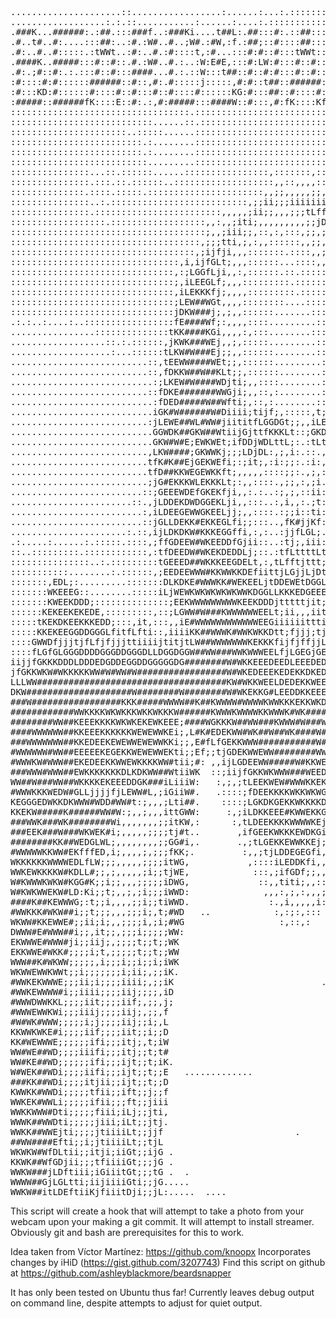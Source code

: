 <pre>
.....................::.................:......:...:.::::::::::::::::::::::::::::::::,ELWWKEDKWWKKEE
..................:.:.::...........:......:....:.::::::::::::::::::::::::::::::::::::EWKKDDKWWWKEDEE
.###K...######:.:##.:::###f..:###Ki....t##L:.##:::#:.::##::::###f::###W,::#####::###L:KDDKKEKKKKEDDD
.#..t#..#:....:::##:..:#.:W#..#..;W#.:#W,:f.:##;::#::::##::::#::##:#::;#i:#::::::#:,W#DWKKKEEEEEEDGD
.#:..#..#:::::.:tWWt..:#:..#.:#::::t,:#...:::#:#::#:::tWWt:::#:::#:#.:::#:#::::::#:::#:##KEDDGDGGDLG
.####K..#####:::#::#::.#.:W#..#.:..:W:E#E,:::#:LW:#:::#::#:::#::W#.#::;#i:#####::#:,W#::t#KLfLfLGLLL
.#:.;#::#:.:.:::#::#:::####...#.:.::W:::t##::#::#:#:::#::#:::###f::###W,::#::::::####:::::iGffLGLDGG
:#::::#:#::::::######::#::,#:.#:::::j:::::,#:#::t##::######::#:::::#:.::::#::::::#::;#:::::;ffLLEDjL
:#:::KD:#::::::#::::#::#:::#::#::::#::::::KG:#:::##::#::::#::#:::::#::::::#::::::#:::#::::::fLGGLGEE
:#####::######fK::::E::#:.:,#:#####:::####W::#:::,#:fK::::Kf:#:::::#::::::#####::#:::,#::::iDLfDELjj
::::::::::::::::::::::::::::::::::.::::::::::::::::::::::::::::::::::::::::::::::::::::::::#WEGKEEKW
:::::::::::::::::::::::::::......::.::::::::::::::::::::::::::::::::::::::::::::::::::::::LEGDK#WDDD
::::::::::::::::::::::..:::::......::::::::::::::::::::::::::::::::::::::::::::,jDKKKKKKKWWEW#KGLDGG
:::::::::::::::::::::::::.:........:::::::::::::::::::::::::::::::::::::::::;EKKKKKKWWWWW####KDfjjji
:::::::::::::::::::::::::.:........::::::::::::::::::::::::::::::::::::::::KKWWW#WWKKKKKWW###Efttiii
::::::::::::::::::::::::::.........:::::::::::::::::::::::::::::::::::::::####WKWWWWWKKKWW###Gftiii;
:::::::::::::::...::.::::::......::::::::::::::::,:::::::,::::::::::::::::KW#WKKKEEEEEKKKW###Djit;;;
:::::::::::::::.:::.::.::::::..:::::::::::::::::::,,::,,,,:::::::::::::::::#KKKKEEEEEEEKKKW##Efii;;;
::::::::::::::.::::.:::::.::::::::::::::::::::::,,;;,,,,,;;,;;,,,::::::::::fKKKKEEEEEEEKKKK##Efiii;,
:::::::::::::::..:.::::::::::::::::::::::::::,;;ii;;;iiiiiii;,;;,,:::::::::jKKKKEEEEEEEKKKKW#Kfiii;;
:::::::::::::::.::::::::::::::::::::::::,,,,,;ii;;,,,;;;tLffjtii,,,::::::::iKKKKEEEEEEEKKKKW#Kjji;;;
::::::::::::::::::.::::::::::::::::::,,:,,;iti;,,,,,,,,,;;jDGLLjt,,;,,::::,;KKKKKEEEEEEKKKKW#Wftit;;
:::::::::::::::::::::::::::::::::::::;,,;iii;;,::,:,:::,;;,;DDGfjf,,:,,:,,,,KKKKKKEEEEEKKKKW##Dttt;;
::::::::::::::::::::::::::::::::::::,;;;tti,;,:,,::::::,,;;,;LDDfGj,,,,,,,,:KKKKKKEEEEEKKKKW##Eti;;;
:::::::::::::::::::::::::::::::::::,;ijfji,,,:::::::.::::,,;;;DGGLft,,,,,,,:KKKKKKEEEEEEKKKW##Dttii;
::::::::::::::::::::::::::::::::,i,ijfGLt;,,,::::::...::::,,,;iELLGft,,,,,,:KKKKKEEEEEEEKKKW##Gjiii;
:::::::::::::::::::::::::::::::,:;LGGfLji,,:,::::::.::.:::::,,iLDLLLj,,,,,:,KKKKKEEEEEEEKKKW##Gji;;,
:::::::::::::::::::::::::::::::;,iLEEGLf;,,,:::::::::.::::::,,;iEGGGj,,::::,EKKKKEEEEEEEKKKW##Ejti;;
:::::::::::::::::::::::::::::::,iLEKKKfj;,,,,:::::::::.::::::,,ifGEDf,:,::::DKKKKKEEEEEEKKKWW#Ejti;;
:::::::::::::::::::::::::::::::;LEW##WGt,,,,::::::::....::::::,;iLEtt:::::::LKKKKEEEEEEKKKKWW#Ejti;;
:::::::::::::::::::::::::::::::jDKW###j;,;,,::::::.......:::::,;,LKj;,::::::tKKKKEEEEEEEKKKKW#Ejti;;
.:.:..:....:..:::::::::::::::::fE####Wf;:,,,,::::.........::::,;,fKEj,::::::;KKKKEEEEEEEKKKKW#Kfii;i
................::::::::::::::tKK####KGi,,,,:,:::........:::::,,;jWKLt:::::::KKKKEEEEEEEEKKKW##Dtiii
..................::.:.::::::,jKWK###WEj,,;,:::::.........::::,,ij#EG:::::::.KKKKEEEEEEEEKKKW##Ktii;
...................:...::::::tLKW#W###Ej;;,,::::::........:::::,ij#WKi::.....KKKKEEEEEEEEKKKW##Dtfti
..........................::,tEEWW####WEt;;,::::::.........::::,iG#WEG,......KKKKKEEEEEEEKKKW##ftDti
..........................::,fDKKW##W##KLt;;,::::::........::,,,tE#WEf#......KKKKEEEEEEEEKKKW##ijDLj
...........................:;LKEW#W####WDjti;,,::::........::,,;tKWWffL......KKKKEEEEEEEEKKKW##,fDGt
..........................::fDKE#######WWGji;,,::,:........::::;fK##WEf......DKKKEEEEEEEEKKKW##.WGfL
...........................:fDED#####W##Wfti;,::,:........:::;;tfD##KEE......LKKKKEEEEEEEKKKK##;#Ljt
...........................iGK#W######W#Diiii;tijf;,:::::,t;jjiiLf#W#WL:.....tKKKEEEEEEEEKKKKW#tKfjt
..........................:jLEWE##WL#WW#jiititfLGGDGt;;,,iLEKKDGEfWKKKi,.....;KKKEEEEEEEEEKKKW#L#Ljj
...........................GGWDK##GKW##WtiijGjttfKKKLt::;GKDDDiEGjKGWK.:.....:KKKEEEEEEEEKKKKW#EKjtt
...........................GKW#W#E;EWKWEt;ifDDjWDLttL;:.:tLtGG;DtjWDEWj.......KKKKKEEEEEEKKKKW##Gfji
..........................,LKW####;GKWWKj;;;LDjDL:,;,i:.::.,:,,L;tKEDGG.......KKKKEEEEEEEEKKKW##tGji
..........................tfK#K##EjGEKWEfi;:;it;,:i:;;:.:i:,,,;i,jDGGGW.......KKKKEEEEEEEEKKKW##:Dft
..........................tfD##KKWEGEWKKft;,,,,,::::;;:.,;,:::,;,jKEGK#:......KKKKEEEEEEEEKKKW##.LfL
..........................;jG#EKKKWLEKKKLt;:,,::::.,;;,:,;i.:,:,,jEEGKj;......KKKKKEEEEEEEKKKW##.DfG
.........................::;GEEEWDEfGKEKfji,,:.:..:;,;,::ii::::,;jKEDW:j......KKKKKEEEEEEEKKKW##.GfD
.......................::.,jLDDEKDWDGGEKLji,,:::..:,i,,:.;t::::,;jKEDG;D......KKKKEEEEEEEEKKKWW#,DLG
.........................:,iLDEEGEWWGKEELjj;,,::::.:;;i::ti:::::ifEKGtGff.....DKKKEEEEEEEEKKKWW#tDLL
.........................::jGLLDEKK#EKKEGLfi;;:::..,fK#jjKf::::,ifEEffEi......LKKKKEEEEEEEKKKWW#LLLL
......................:.::,ijLDKDKW#KKKEGGffi,:,:..:jjfLGL;.:::;jGDEf,ii......jKKKKEEEEEEEKKKKW#KjGf
.:.....:......:.:::::.::::,;ffGDEEW#WKEEDDfGjii::..:tj;,iii:.:,;fDEWDG:.......iKKKKEEEEEEEKKKKW##;GE
::..:::::::::.::::::::::::,:tfDEEDW#WKEKDEDDLj;::.:tfLttttLt,:,iGDEEDL,:......;KKKKEEEEEEEKKKKW##DGf
:::::::::::::::..:.:::::::::tGEEED##WKKKEEGDELt,:,tLfftjttt;t,;fDKEKG;:::.....,KKKKEEEEEEEKKKKW#GDEK
:::::::::::........:.::::::,;EEDEEWWW#KKWWKKDEfiittjLGjjLjDtLijLDKKKDL:::::::::KKKKEEEEEEEKKKWW###WK
:::::::,EDL;:.........:::::::DLKDKE#WWWKK#WEKEELjtDDEWEtDGGLLjfLGDKKG;:::::::::KKKEEEEEEEEKKKWW##.WW
:::::::WKEEEG::........:::::iLjWEWKWKWKWKWKWWKDGGLLKKKEDGEEEEfDDKDKKD,,::::::::KKKKEEEEEEEEKKWW##WWW
:::::::KWEEKDDD;::::::::::::::;EEKWWWWWWWWWKEEKDDDjtttttjit;LLGDEKKKEt:::::::::KKKKEEEEEEEKKKW#KKEEE
::::::KEKEEKEKEDE,:::::::::,::;LGWW#W###KWWWWWWEELt;ii,,,iitfGKD#EKKDj:::::::::KKKKEEEEEEEKKKWDDDDGG
:::::tKEKDKEEKKKEDD;:::,it,:::,,iE#WWWWWWWWWWWWEEGiiiiiitttiGGKKKKWKGj,::::::::KKKKEEEEEEEEKKDGGGDLL
:::::KKEKEEGGDDGGGLfitfLfti::,iiiiKK##WWWK#WWKWKKDtt;fjjj;tjDEKDKWWWKt:::::::::KKKKEEEEEEEKKKGLLLDGD
::::GWWDfjjjtjfLfjfjjjttiiiijtitjtLW##WWWWWWWKEKKKfijfjffjjLGDEWWWW##D,::::::::KKKKEEEEEEEKKWKDDEEKW
::::fLGfGLGGGDDDDGGGDDGGGDLLDGGDGGW##WW###WWKWWWEELfjLGEGjGEDKKK####WWK,:::::::KKKKKEEEEEKKKW##WWWWW
iijjfGKKKDDDLDDDEDGDDEGGDDGGGGGDG########W#WKKEEEDEEDLEEEDEDGKWW##W#W##W:::,,i:KKKKKKKKKKEKWW##WWKKK
jfGKKWKW#WKKKKKWW#W#WW#W#################W#WKEDEEEKEDEKKDKEDGKWWW###W###W,,tLt,EKKKKEEEEKKKKWWDGDGGG
LLLWW####################################KW#WKKWEELDEDEKKWEEKKKW#########KijfjiKKEEEEEEKEEKEDEGGGffG
DKW####################W########W########W#WKEKKG#LEEDDKKEEEWEK##########WftGDjKKKKEEKEDEEEGDKGDDLff
###W#################KKK#####WWWW##K##KWWWW#WWWWKWWKKKEKKWKDWWK#W#########WEDKEKKKKKKEKEEEEGDWWGGDGL
############WWKKKKWKWKKKWKKWKKKW######KWWWKWWWWKKWWWK#WK################W######WWKEDDDEEEDfDEE#jfDGf
########WW##KEEEKKKKWKWKEKEWKEEE;####WGKKKW##WW###KWWW#W###W##KK######Li.#########WWKKKEEDKEEEWiLDGf
####WWWWWW##KKEEEKKKKKKWEWEWWKEi;,L#K#EDEKWW#WK##W##WK####W#WWKE#####j;,i,,K############WWKEDEEtLGff
###WWWWWWW##KKEDEEKEWEWWEWEWWKKi;;,E#fLfGEKKWWW###########W#WEGfK####,it;;,,,;#############WGDGtGGGG
#WWWWWW#WW##EEEEEKEGEKKWEWEWWEKti;;Ef;;tjGDEKWWEWW########WWEjitW####;ij;,,,,,,,,tG##########GDLGDDD
#WWWKW#WWW##EKEDEEKKWWEWKKKKWW#tii;#: ,,ijLGDEEWW#####W#KKWEG;,iW###tiit;,,,,,,,,,,,,,,f######EEjjtj
###WWW#WWW##EWKKKKKKKDLKDKWW##WtiiWK  ::;iijfGKKWKWWW###WEEDf::tK###;;;;;,,,,,,,,,,,,;,,,:#####LLjfD
WW##W###WW##WKKKKEKEEEDDGK###iLiiiW:   :,;,;tLEEKWEW#WWWKKEKE:,tW##Wii;,,,,,,,,,,,,,,,,,,,,L####GEEE
#WWWKKKWEDW#GLLjjjjfjLEWW#L,;iGiiW#.   .::::;fDEEKKKKWKKWKWGGi;jW##;i;j;;,,,,,,,,,,,,,,;,,,,:####KED
KEGGGEDWKKDKWWW#WDD#WW#t:;,,,;Lti##.    ::::;LGKDKGEKKWKKKKDf,,fW##;,;,;,,,,,,,,,,,,,,,,,,,,,f###EED
KKEKW#####K######WW#W:;,,;,,,ittGWW:     :,;iLDKKEEE#KWWEKKGi:,tE#E;;i,:,,,,,,,,,,,,,,,,,,,,,,L##itK
###WWK###WK########Wi,,,,,,,;;itKW,:      :,tLDEEKKKKWWWWKEj,::;W#t;;;,,,,,,,,,,,,,,,,,,,,,,,,,t#:,j
###EEK###W###WKWEK#i;,,,,,;;;;tj#t..       ,ifGEEKWKKKEWDKGi::.,##;;;,,,,,,,,,,,,,,,,,,,,,,,,,,,f:;;
########KK##WEDGLWL;,,,,,,,,;;GG#i,.       .,;tLGEKKEWWKKEj;:..;##,;;;,;,,,,,,,,,,,,,,,,;,,,,,,,,:;;
#WWWWWKKWW#EKfffED,i;,,,,;,;;;fKK;.         :,,;tjLDDEGEGfi,:.:i##,;;;,;,,,,,,,,,,,,,,,,;,,,,,,,:,;;
WKKKKKKWWWWEDLfLW;;;,,,,,;;;;itWG,           ,::::iLEDDKfi,,:.:f##,;;:,;,,,,,,,,,,,,,,,,;;;,;;,,:,;;
WWKEWKKKKW#KDLL#;;,;,,,,,;i;;tjWE,            :::,;ifGDf;;,,,::fW#,,;,;;,,,,,,,,,,,,,,,,,;;,,;,:,;;;
W#KWWWKWKW#KGG#K;;i;;,,,;;;;;iDWG,             ::,,titi;,,::,::iK#,,,,;,,,,,,,,,,,,,,,,,;;;,,,,:,;;;
W#KWKWWEKW#LD:Ki;;t;,,;,;i;;;iWWD:              ,,,:,;,:,,,;,::  #,,,,;,,,,,,,,,,,,,,,,,;;;;,,,:,;;;
####K##KEWWWG;:t;;i,,,,;;i;;tiWWD.               :.,i,,,,,i::    #:,,,;;,,,,,,,,,,,,,,,,,;;;,;:;;;i;
#WWKKK#WKW##i;;t;;;,,,;;;i;,t;#WD   ..            :,:;:,:::      #,,,,;,,,,,,,,,,,,,,,,,,;;;;,,;;;;;
WKWW#KKEWWE#;;ii;i;,,;;;;i,;i;#WG                  :,::,:        K,,,,i,,,,,,,,,,,,,;,;,,;;;,;:;;;;;
DWWW#E#WWW##i;;,it;;,;;;i;;;;;WW:                                Gj,,,i,,,,,,,,,,,,,,,,,,;;;;,;;;;;;
EKWWWE#WWW#ji;;iij;,;;;;t;;t;;WK                                 iD,,,i,,,,,,,,,,,,;,;;,;;;;;,;;;;;;
EKKWWE#WKK#;;;;i;t,;;;;;t;;t;;WW                                 .K,,,i,,,,,,,,,,,;,,,,,;;;;,,;;;;;;
WWW##K#WKWW;;;;;,i;;;i;;i;;i;iWK                                  #,,,;,,,,,,,,,,,,,,,;,,;;;;;;;;;;;
WKWWEWWKWWt;;i;;;;;;;i;ii;,;;iK.                                  #,,;;,,,,,,,,,,,,,,;,,,;;;;;;;;;;;
#WWKEKWWWE;;;ii;i;;;;iiii;,;;iK                            .:,:   #,,;;,,,,,,,,,,,,,,,;;,;;;,;;;;;;;
#WWKEWWWW#i;;iiii;;;;iij;;;;,iD                                   #;,;;,,,,,,,,,,,,,,,,,;;;;;;;;;;;;
#WWWDWWKKL;;;;iit;;;;iif;,;;,j;                                   Kj,;;,,,,,,,,,,,,;,;;,;;;;;;i;;;;;
#WWWEWWKWi;;;iiij;;;;iij;,;;,f                                    fE,;;,,,,,,,,,,;;;,,,,;;;;;;;;;;;;
#W#WK#WWW;;;;;i;j;;;;iij;;i;,L                                    ;W,;;,,,,,,,,,,,,;;;,;;;;;;;;;i;;;
KKWWKWKE#i;;;;iif;;;;iit;;i;;D                                    .#,;;,,,,,,,,,,,,;;;,;;;;i;;;t;;;;
KK#WEWWWE;;;;;;ifi;;;itj;,t;iW                                     W;,;;,,,,,,,,,,,,;;;;;;;;;;tti;i;
WW#WE##WD;;;;iiifi;;;itj;;t;t#                                     #i,;;,,;;;,,;;,,;;;;;;;;;;;jj;ii;
WW#KE##WD;;;;;;ifi;;;ijt;;t;iK.                                    #L,i;,,,,,,;;,,;;;;;,;;;;;;tt;ii;
W#WEK##WDi;;;;iifi;;;ijt;;t;;E   .............                     WE,i;,,,,,,,,,;;;;;;;;;;;;iLiitii
###KK##WDi;;;;itjii;;ijt;;t;;D                                     DW,t;,,,,,,,,,,,;;,;,;;;;;;jiii;;
KWWKK#WWDi;;;;;tfii;;ift;;j;;f                                     tW;i;;;;,;;,,;;;;;;;;,;i;;;tiii;i
WWKEK#WWLi;;;;;ifii;;;ft;;jiii                                     ,#;i;;,;;;;;;;;;;;;;;;;;;;;i;;t;;
WWKKWWW#Dti;;;;;fiii;iLj;;jti,                                     .W;ti;;;;;;;;;;;;;;;;;;iiiiiiitii
WWWK##WWDti;;;;;jiii;iLt;;jtj.                                      Wt;i;;;;;;;;;;;;;;;;ii;ii;iiiiii
WWKK##WWEjti;;;;jtiiiiLt;;jjf                         .             Wf,i;;;;;;;;;;;;;;;;;;iiiiiiiiii
##WW####Efti;;i;jtiiiiLt;;tjL                                       #G,i;;;;;;;;;;;;;;;;iii;iiiitiii
WKWKW#WfDLtii;;itji;iiGt;;ijG .                                     #E,i;;;;;;;;;;;;;i;;;iii;ititiii
KKWK##WfGDjii;;;tfiiiiGt;;;jG .                                    .#E,t;;;;;;;;;;;;;;;iiiiiiitttiii
WWKW###jLDftiii;iGiiitGt;;;tG .  .                                 .#K,t;;;;;;;;i;;;;;;;iiiiiitttiii
WWWW##GjLGLtti;iijiiiiGti;;jG.....                                 .#W;t;;;;;;;;;i;;;;i;iiiiiittttii
WWKW##itLDEftiiKjfiiitDji;;jL:.....  ....                          .##;ji;;;;;;i;ii;i;;iiiiiiitttiii
</pre>

This script will create a hook that will attempt to take a photo from your webcam upon
your making a git commit. It will attempt to install streamer. Obviously git and bash
are prerequisites for this to work.

Idea taken from Víctor Martínez: https://github.com/knoopx
Incorporates changes by iHiD (https://gist.github.com/3207743)
Find this script on github at https://github.com/ashleyblackmore/beardsnapper

It has only been tested on Ubuntu thus far! Currently leaves debug output on command line,
despite attempts to adjust for quiet output.

